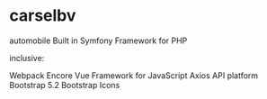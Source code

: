 # carselbv
automobile
Built in Symfony Framework for PHP

inclusive: 

Webpack Encore
Vue Framework for JavaScript
Axios
API platform
Bootstrap 5.2
Bootstrap Icons


